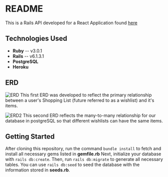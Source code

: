 # README

This is a Rails API developed for a React Application found [here](https://github.com/josedguti/repo-frontend)

## Technologies Used
* **Ruby** -- v3.0.1
* **Rails** -- v6.1.3.1
* **PostgreSQL**  
* **Heroku**


## ERD
![ERD](https://i.imgur.com/DW35DH3.png) 
This first ERD was developed to reflect the primary relationship between a user's Shopping List (future referred to as a wishlist) and it's items.  

![ERD2](https://i.imgur.com/BTlYyDK.png)
This second ERD reflects the many-to-many relationship for our database in postgreSQL so that different wishlists can have the same items.

## Getting Started
After cloning this repository, run the command ```bundle install``` to fetch and install all necessary gems listed in **gemfile.rb** Next, initialize your database with ```rails db:create```. Then, run ```rails db:migrate``` to generate all necessary tables. You can use ```rails db:seed``` to seed the database with the information stored in **seeds.rb**.
